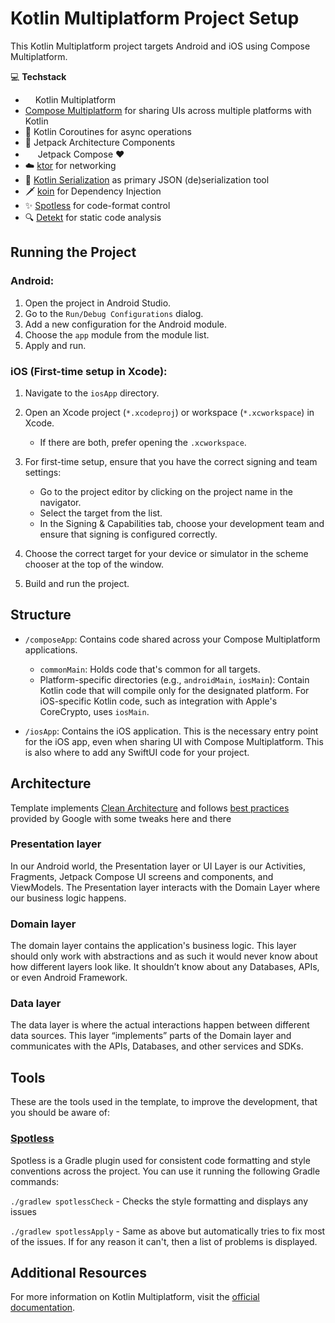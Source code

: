 # Kotlin Multiplatform Project Setup

This Kotlin Multiplatform project targets Android and iOS using Compose Multiplatform.

💻 **Techstack**
-   <img src="https://kotlinlang.org/assets/images/favicon.svg?&v=8607ff59d5296c7642ecd72bd3daa79b" height=12 /> Kotlin Multiplatform
-   [Compose Multiplatform](https://github.com/JetBrains/compose-multiplatform) for sharing UIs across multiple platforms with Kotlin
- 🔄 Kotlin Coroutines for async operations
- 🚀 Jetpack Architecture Components
- <img src="https://developer.android.com/static/images/spot-icons/jetpack-compose.svg" height = 16>  Jetpack Compose ❤️
- ☁️ [ktor](https://github.com/ktorio/ktor) for networking
- 🔗 [Kotlin Serialization](https://kotlinlang.org/docs/serialization.html) as primary JSON (de)serialization tool
- 🗡️ [koin](https://github.com/InsertKoinIO/koin) for Dependency Injection
- ✨ [Spotless](https://github.com/diffplug/spotless) for code-format control
- 🔍 [Detekt](https://github.com/detekt/detekt) for static code analysis

## Running the Project

### Android:

1. Open the project in Android Studio.
2. Go to the `Run/Debug Configurations` dialog.
3. Add a new configuration for the Android module.
4. Choose the `app` module from the module list.
5. Apply and run.

### iOS (First-time setup in Xcode):

1. Navigate to the `iosApp` directory.
2. Open an Xcode project (`*.xcodeproj`) or workspace (`*.xcworkspace`) in Xcode.

   - If there are both, prefer opening the `.xcworkspace`.

3. For first-time setup, ensure that you have the correct signing and team settings:

   - Go to the project editor by clicking on the project name in the navigator.
   - Select the target from the list.
   - In the Signing & Capabilities tab, choose your development team and ensure that signing is
     configured correctly.

4. Choose the correct target for your device or simulator in the scheme chooser at the top of the
   window.
5. Build and run the project.

## Structure

- `/composeApp`: Contains code shared across your Compose Multiplatform applications.
    - `commonMain`: Holds code that's common for all targets.
    - Platform-specific directories (e.g., `androidMain`, `iosMain`): Contain Kotlin code that will
      compile only for the designated platform. For iOS-specific Kotlin code, such as integration with
      Apple's CoreCrypto, uses `iosMain`.

- `/iosApp`: Contains the iOS application. This is the necessary entry point for the iOS app,
  even when sharing UI with Compose Multiplatform. This is also where to add any SwiftUI code for
  your project.

## Architecture
Template implements [Clean Architecture](https://blog.cleancoder.com/uncle-bob/2012/08/13/the-clean-architecture.html) and follows [best practices](https://developer.android.com/topic/architecture) provided by Google with some tweaks here and there

### Presentation layer
In our Android world, the Presentation layer or UI Layer is our Activities, Fragments, Jetpack Compose UI screens and components, and ViewModels. The Presentation layer interacts with the Domain Layer where our business logic happens.

### Domain layer
The domain layer contains the application's business logic. This layer should only work with abstractions and as such it would never know about how different layers look like. It shouldn’t know about any Databases, APIs, or even Android Framework.

### Data layer
The data layer is where the actual interactions happen between different data sources. This layer “implements” parts of the Domain layer and communicates with the APIs, Databases, and other services and SDKs.


## Tools
These are the tools used in the template, to improve the development, that you should be aware of:

### [Spotless](https://github.com/diffplug/spotless)
Spotless is a Gradle plugin used for consistent code formatting and style conventions across the project. You can use it running the following Gradle commands:

`./gradlew spotlessCheck` - Checks the style formatting and displays any issues

`./gradlew spotlessApply` - Same as above but automatically tries to fix most of the issues. If for any reason it can't, then a list of problems is displayed.

## Additional Resources

For more information on Kotlin Multiplatform, visit
the [official documentation](https://www.jetbrains.com/help/kotlin-multiplatform-dev/get-started.html).
